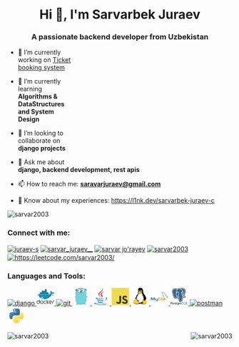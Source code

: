<h1 align="center">Hi 👋, I'm Sarvarbek Juraev</h1>
<h3 align="center">A passionate backend developer from Uzbekistan</h3>
<img style="border-radius: 50%;" align="right" alt="Coding" src="https://cdn.dribbble.com/users/1162077/screenshots/3848914/programmer.gif" width="350" height="250">


- 🔭 I’m currently working on [Ticket booking system](https://github.com/sarvar2003/ticket_booking_system.git)

- 🌱 I’m currently learning **Algorithms & DataStructures and System Design**

- 👯 I’m looking to collaborate on **django projects**

- 💬 Ask me about **django, backend development, rest apis**

- 📫 How to reach me: **saravarjuraev@gmail.com**

- 📄 Know about my experiences: https://l1nk.dev/sarvarbek-juraev-c


<p align="left"> <img src="https://komarev.com/ghpvc/?username=sarvar2003&label=Profile%20views&color=0e75b6&style=flat" alt="sarvar2003"  /> </p>


<h3 align="left">Connect with me:</h3>
<p align="left">
<a href="https://linkedin.com/in/juraev-s" target="blank"><img align="center" src="https://raw.githubusercontent.com/rahuldkjain/github-profile-readme-generator/master/src/images/icons/Social/linked-in-alt.svg" alt="juraev-s" height="30" width="40" /></a>
<a href="https://instagram.com/sarvar_juraev__" target="blank"><img align="center" src="https://raw.githubusercontent.com/rahuldkjain/github-profile-readme-generator/master/src/images/icons/Social/instagram.svg" alt="sarvar_juraev__" height="30" width="40" /></a>
<a href="https://www.facebook.com/sarvar.jorayev.39" target="blank"><img align="center" src="https://raw.githubusercontent.com/rahuldkjain/github-profile-readme-generator/master/src/images/icons/Social/facebook.svg" alt="sarvar jo'rayev" height="30" width="40" /></a>
<a href="https://codeforces.com/profile/sarvar2003" target="blank"><img align="center" src="https://raw.githubusercontent.com/rahuldkjain/github-profile-readme-generator/master/src/images/icons/Social/codeforces.svg" alt="sarvar2003" height="30" width="40" /></a>
<a href="https://leetcode.com/sarvar2003/" target="blank"><img align="center" src="https://raw.githubusercontent.com/rahuldkjain/github-profile-readme-generator/master/src/images/icons/Social/leet-code.svg" alt="https://leetcode.com/sarvar2003/" height="30" width="40" /></a>
</p>

<h3 align="left">Languages and Tools:</h3>
<p align="left"> <a href="https://www.djangoproject.com/" target="_blank" rel="noreferrer"> <img src="https://cdn.worldvectorlogo.com/logos/django.svg" alt="django" width="40" height="40"/> </a> <a href="https://www.docker.com/" target="_blank" rel="noreferrer"> <img src="https://raw.githubusercontent.com/devicons/devicon/master/icons/docker/docker-original-wordmark.svg" alt="docker" width="40" height="40"/> </a> <a href="https://git-scm.com/" target="_blank" rel="noreferrer"> <img src="https://www.vectorlogo.zone/logos/git-scm/git-scm-icon.svg" alt="git" width="40" height="40"/> </a> <a href="https://golang.org" target="_blank" rel="noreferrer"> <img src="https://raw.githubusercontent.com/devicons/devicon/master/icons/go/go-original.svg" alt="go" width="40" height="40"/> </a> <a href="https://www.java.com" target="_blank" rel="noreferrer"> <img src="https://raw.githubusercontent.com/devicons/devicon/master/icons/java/java-original.svg" alt="java" width="40" height="40"/> </a> <a href="https://developer.mozilla.org/en-US/docs/Web/JavaScript" target="_blank" rel="noreferrer"> <img src="https://raw.githubusercontent.com/devicons/devicon/master/icons/javascript/javascript-original.svg" alt="javascript" width="40" height="40"/> </a> <a href="https://www.linux.org/" target="_blank" rel="noreferrer"> <img src="https://raw.githubusercontent.com/devicons/devicon/master/icons/linux/linux-original.svg" alt="linux" width="40" height="40"/> </a> <a href="https://www.mysql.com/" target="_blank" rel="noreferrer"> <img src="https://raw.githubusercontent.com/devicons/devicon/master/icons/mysql/mysql-original-wordmark.svg" alt="mysql" width="40" height="40"/> </a> <a href="https://www.postgresql.org" target="_blank" rel="noreferrer"> <img src="https://raw.githubusercontent.com/devicons/devicon/master/icons/postgresql/postgresql-original-wordmark.svg" alt="postgresql" width="40" height="40"/> </a> <a href="https://postman.com" target="_blank" rel="noreferrer"> <img src="https://www.vectorlogo.zone/logos/getpostman/getpostman-icon.svg" alt="postman" width="40" height="40"/> </a> <a href="https://www.python.org" target="_blank" rel="noreferrer"> <img src="https://raw.githubusercontent.com/devicons/devicon/master/icons/python/python-original.svg" alt="python" width="40" height="40"/> </a> </p>

<p><img align="left" style="margin:20px, 100px, 10px;"  src="https://github-readme-stats.vercel.app/api/top-langs?username=sarvar2003&show_icons=true&locale=en&layout=compact" alt="sarvar2003" /></p>

<p><img align="right" src="https://github-readme-streak-stats.herokuapp.com/?user=sarvar2003&" alt="sarvar2003" /></p>

